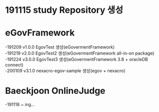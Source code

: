 # 191115 study Repository 생성

# eGovFramework
-191209 v1.0.0 EgovTest 생성(eGovermentFramework)<br/>
-191219 v2.0.0 EgovTest2 생성(eGovermentFramework all-in-on package)<br/>
-191224 v3.0.0 EgovTest3 생성(eGovermentFramework 3.8 + oracleDB connect)<br/>
-200109 v3.1.0 nexacro-egov-sample 생성(egov + nexacro)<br/>

# Baeckjoon OnlineJudge
-191118 ~ ing...
